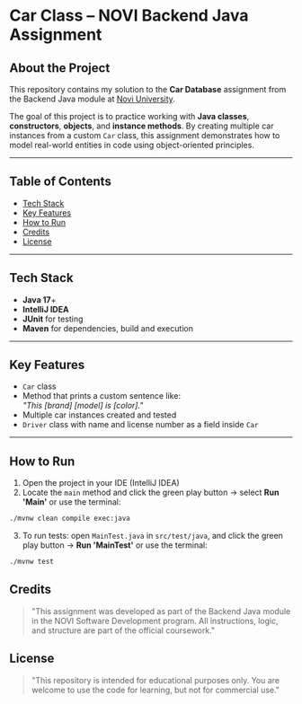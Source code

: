 # Car Class – NOVI Backend Java Assignment

## About the Project

This repository contains my solution to the **Car Database** assignment from the Backend Java module at [Novi University](https://www.novi.nl).

The goal of this project is to practice working with **Java classes**, **constructors**, **objects**, and **instance methods**. By creating multiple car instances from a custom `Car` class, this assignment demonstrates how to model real-world entities in code using object-oriented principles.

---

## Table of Contents

- [Tech Stack](#tech-stack)
- [Key Features](#key-features)
- [How to Run](#how-to-run)
- [Credits](#credits)
- [License](#license)

---

## Tech Stack

- **Java 17**+
- **IntelliJ IDEA**
- **JUnit** for testing
- **Maven** for dependencies, build and execution

---

## Key Features

- `Car` class
- Method that prints a custom sentence like:  
  _"This [brand] [model] is [color]."_
- Multiple car instances created and tested
- `Driver` class with name and license number as a field inside `Car`

---

## How to Run

1. Open the project in your IDE (IntelliJ IDEA)
2. Locate the `main` method and click the green play button → select **Run 'Main'** or use the terminal:
```bash
./mvnw clean compile exec:java
```
3. To run tests: open `MainTest.java` in `src/test/java`, and click the green play button → **Run 'MainTest'** or use the terminal:
```bash
./mvnw test
```

## Credits
> "This assignment was developed as part of the Backend Java module in the NOVI Software Development program. All instructions, logic, and structure are part of the official coursework."

## License
> "This repository is intended for educational purposes only. You are welcome to use the code for learning, but not for commercial use."
